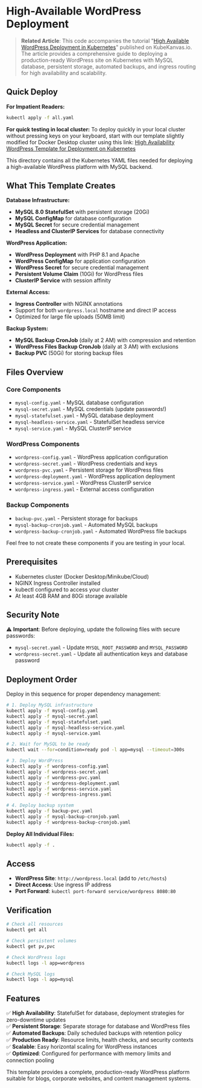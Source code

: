 # High-Available WordPress Deployment

> **Related Article**: This code accompanies the tutorial "[High Available WordPress Deployment in Kubernetes](https://www.kubekanvas.io/blog/high-available-word-press-deployment-in-kubernetes)" published on KubeKanvas.io. The article provides a comprehensive guide to deploying a production-ready WordPress site on Kubernetes with MySQL database, persistent storage, automated backups, and ingress routing for high availability and scalability.


## Quick Deploy

**For Impatient Readers:**
```bash
kubectl apply -f all.yaml
```

**For quick testing in local cluster:**
To deploy quickly in your local cluster without pressing keys on your keyboard, start with our template slightly modified for Docker Desktop cluster using this link: [High Availability WordPress Template for Deployment on Kubernetes](https://www.kubekanvas.io/templates/high-availability-wordpress-template-for-deployment-on-kubernetes)


This directory contains all the Kubernetes YAML files needed for deploying a high-available WordPress platform with MySQL backend.

## What This Template Creates

**Database Infrastructure:**
- **MySQL 8.0 StatefulSet** with persistent storage (20Gi)
- **MySQL ConfigMap** for database configuration
- **MySQL Secret** for secure credential management
- **Headless and ClusterIP Services** for database connectivity

**WordPress Application:**
- **WordPress Deployment** with PHP 8.1 and Apache
- **WordPress ConfigMap** for application configuration
- **WordPress Secret** for secure credential management
- **Persistent Volume Claim** (10Gi) for WordPress files
- **ClusterIP Service** with session affinity

**External Access:**
- **Ingress Controller** with NGINX annotations
- Support for both `wordpress.local` hostname and direct IP access
- Optimized for large file uploads (50MB limit)

**Backup System:**
- **MySQL Backup CronJob** (daily at 2 AM) with compression and retention
- **WordPress Files Backup CronJob** (daily at 3 AM) with exclusions
- **Backup PVC** (50Gi) for storing backup files

## Files Overview

### Core Components
- `mysql-config.yaml` - MySQL database configuration
- `mysql-secret.yaml` - MySQL credentials (update passwords!)
- `mysql-statefulset.yaml` - MySQL database deployment
- `mysql-headless-service.yaml` - StatefulSet headless service
- `mysql-service.yaml` - MySQL ClusterIP service

### WordPress Components
- `wordpress-config.yaml` - WordPress application configuration
- `wordpress-secret.yaml` - WordPress credentials and keys
- `wordpress-pvc.yaml` - Persistent storage for WordPress files
- `wordpress-deployment.yaml` - WordPress application deployment
- `wordpress-service.yaml` - WordPress ClusterIP service
- `wordpress-ingress.yaml` - External access configuration

### Backup Components
- `backup-pvc.yaml` - Persistent storage for backups
- `mysql-backup-cronjob.yaml` - Automated MySQL backups
- `wordpress-backup-cronjob.yaml` - Automated WordPress file backups

Feel free to not create these components if you are testing in your local.

## Prerequisites

- Kubernetes cluster (Docker Desktop/Minikube/Cloud)
- NGINX Ingress Controller installed
- kubectl configured to access your cluster
- At least 4GB RAM and 80Gi storage available

## Security Note

⚠️ **Important**: Before deploying, update the following files with secure passwords:
- `mysql-secret.yaml` - Update `MYSQL_ROOT_PASSWORD` and `MYSQL_PASSWORD`
- `wordpress-secret.yaml` - Update all authentication keys and database password

## Deployment Order

Deploy in this sequence for proper dependency management:

```bash
# 1. Deploy MySQL infrastructure
kubectl apply -f mysql-config.yaml
kubectl apply -f mysql-secret.yaml
kubectl apply -f mysql-statefulset.yaml
kubectl apply -f mysql-headless-service.yaml
kubectl apply -f mysql-service.yaml

# 2. Wait for MySQL to be ready
kubectl wait --for=condition=ready pod -l app=mysql --timeout=300s

# 3. Deploy WordPress
kubectl apply -f wordpress-config.yaml
kubectl apply -f wordpress-secret.yaml
kubectl apply -f wordpress-pvc.yaml
kubectl apply -f wordpress-deployment.yaml
kubectl apply -f wordpress-service.yaml
kubectl apply -f wordpress-ingress.yaml

# 4. Deploy backup system
kubectl apply -f backup-pvc.yaml
kubectl apply -f mysql-backup-cronjob.yaml
kubectl apply -f wordpress-backup-cronjob.yaml
```


**Deploy All Individual Files:**
```bash
kubectl apply -f .
```

## Access

- **WordPress Site**: `http://wordpress.local` (add to `/etc/hosts`)
- **Direct Access**: Use ingress IP address
- **Port Forward**: `kubectl port-forward service/wordpress 8080:80`

## Verification

```bash
# Check all resources
kubectl get all

# Check persistent volumes
kubectl get pv,pvc

# Check WordPress logs
kubectl logs -l app=wordpress

# Check MySQL logs
kubectl logs -l app=mysql
```

## Features

✅ **High Availability**: StatefulSet for database, deployment strategies for zero-downtime updates  
✅ **Persistent Storage**: Separate storage for database and WordPress files  
✅ **Automated Backups**: Daily scheduled backups with retention policy  
✅ **Production Ready**: Resource limits, health checks, and security contexts  
✅ **Scalable**: Easy horizontal scaling for WordPress instances  
✅ **Optimized**: Configured for performance with memory limits and connection pooling  

This template provides a complete, production-ready WordPress platform suitable for blogs, corporate websites, and content management systems.
